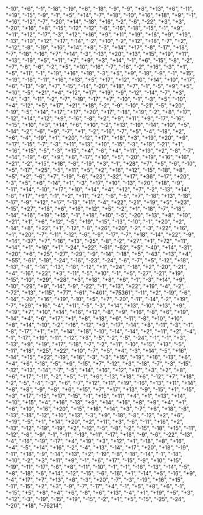 "-10",
"+6",
"-1",
"-18",
"-19",
"+8",
"-18",
"-9",
"-9",
"+8",
"+13",
"+6",
"-11",
"+19",
"-15",
"-9",
"-1",
"+5",
"+14",
"-7",
"+18",
"-10",
"+16",
"+18",
"+9",
"-1",
"+16",
"-12",
"-7",
"-20",
"+14",
"-18",
"+16",
"-2",
"-6",
"-22",
"+3",
"+3",
"-20",
"+16",
"+8",
"-15",
"-12",
"-12",
"-6",
"-16",
"-18",
"-15",
"-1",
"+9",
"+11",
"+12",
"-17",
"-3",
"+12",
"+16",
"+9",
"+11",
"+19",
"+18",
"+9",
"+19",
"-13",
"+10",
"+12",
"+17",
"-14",
"-2",
"+10",
"-2",
"+12",
"+18",
"-7",
"+2",
"+12",
"-8",
"-19",
"+16",
"+14",
"+8",
"-3",
"+14",
"+17",
"-8",
"-17",
"+18",
"-7",
"-18",
"-16",
"+7",
"+14",
"-3",
"-13",
"+20",
"+13",
"+15",
"+19",
"+11",
"+13",
"-19",
"+5",
"+11",
"+7",
"+9",
"+3",
"+14",
"-1",
"+6",
"-15",
"-8",
"-2",
"+7",
"-6",
"-6",
"-2",
"+5",
"+10",
"-16",
"-7",
"-16",
"-2",
"+16",
"-3",
"+1",
"+5",
"+11",
"-1",
"+19",
"+16",
"+18",
"-3",
"+5",
"+9",
"-18",
"-9",
"-1",
"+15",
"+19",
"-16",
"-11",
"+16",
"+13",
"+5",
"+17",
"+12",
"-10",
"+14",
"+10",
"+17",
"+6",
"-13",
"-9",
"+7",
"-15",
"-14",
"-20",
"+18",
"+7",
"-1",
"-5",
"+9",
"+5",
"+10",
"-5",
"+21",
"+4",
"+12",
"+17",
"+19",
"-9",
"-12",
"-14",
"-7",
"+3",
"-4",
"-3",
"-11",
"-2",
"-7",
"-19",
"-17",
"+7",
"-10",
"-1",
"-3",
"+5",
"-10",
"+4",
"-12",
"+5",
"+17",
"+21",
"+18",
"-2",
"-9",
"-10",
"-21",
"-5",
"+20",
"-19",
"-5",
"+14",
"+17",
"+17",
"+20",
"+17",
"-18",
"+19",
"-2",
"+8",
"+17",
"-12",
"+14",
"+12",
"+9",
"-16",
"-8",
"+2",
"+9",
"+11",
"+9",
"-17",
"-16",
"+15",
"+10",
"+3",
"+14",
"+6",
"+10",
"-2",
"+13",
"-19",
"-14",
"+10",
"+5",
"-14",
"-2",
"-6",
"+9",
"-7",
"+1",
"-2",
"-16",
"-7",
"+5",
"-4",
"-18",
"+2",
"+6",
"-4",
"-19",
"+1",
"+20",
"-12",
"+17",
"+18",
"+3",
"+19",
"+20",
"+9",
"+17",
"-15",
"-7",
"-3",
"+11",
"+13",
"+10",
"-15",
"-3",
"+19",
"-21",
"+1",
"+16",
"+15",
"-5",
"-3",
"+15",
"+4",
"-6",
"+4",
"+11",
"+19",
"+2",
"-8",
"-7",
"+14",
"-19",
"-6",
"+9",
"+6",
"-17",
"+10",
"+5",
"-20",
"+19",
"+16",
"+16",
"+21",
"-2",
"+15",
"+18",
"-8",
"-19",
"+3",
"-1",
"+28",
"+7",
"+5",
"-6",
"-10",
"+5",
"-17",
"+25",
"-5",
"+11",
"+5",
"+2",
"+16",
"+12",
"-15",
"-18",
"+8",
"+5",
"+2",
"-6",
"+7",
"-19",
"-6",
"+23",
"-32",
"+17",
"+36",
"+17",
"+20",
"-3",
"+5",
"+6",
"-14",
"+1",
"-3",
"+17",
"+10",
"-13",
"+20",
"+18",
"-9",
"-11",
"+14",
"-10",
"+17",
"+10",
"+14",
"+4",
"+12",
"+7",
"-2",
"-13",
"+14",
"-8",
"+17",
"+9",
"-1",
"+2",
"+11",
"+2",
"-6",
"-5",
"+7",
"-18",
"+13",
"-18",
"-17",
"-9",
"+12",
"+17",
"-13",
"+11",
"-4",
"+22",
"-21",
"+19",
"+5",
"+23",
"-15",
"+27",
"+18",
"+6",
"+16",
"+12",
"+5",
"-2",
"+1",
"-18",
"-7",
"-18",
"-14",
"+16",
"+19",
"+15",
"-1",
"+18",
"+10",
"-5",
"-20",
"+13",
"+8",
"+10",
"+21",
"+1",
"+6",
"+12",
"-5",
"+19",
"+15",
"-13",
"-10",
"-1",
"+20",
"+2",
"-14",
"+8",
"+22",
"+1",
"-12",
"-8",
"+26",
"+20",
"-2",
"-3",
"+22",
"+16",
"+1",
"+20",
"-7",
"-11",
"-12",
"-6",
"-9",
"-17",
"-7",
"+18",
"-14",
"+22",
"-9",
"+14",
"-37",
"+7",
"-16",
"+13",
"-25",
"-8",
"-2",
"+27",
"+1",
"+72",
"+11",
"+14",
"+1",
"+16",
"+1",
"-24",
"+22",
"-61",
"-62",
"+5",
"-40",
"+14",
"-31",
"+20",
"+6",
"+25",
"-27",
"-29",
"-9",
"-14",
"-18",
"+5",
"-43",
"+13",
"+4",
"+55",
"-61",
"-19",
"-24",
"-16",
"-23",
"-24",
"-6",
"-7",
"+5",
"-12",
"+18",
"-13",
"-4",
"-14",
"-13",
"-18",
"-12",
"+1",
"+24",
"-18",
"+2",
"-20",
"-21",
"+4",
"-16",
"+22",
"+3",
"-11",
"-5",
"+10",
"-1",
"+5",
"-27",
"-21",
"+19",
"-15",
"-10",
"+29",
"+28",
"+3",
"+18",
"+8",
"+6",
"-1",
"-3",
"+14",
"+9",
"-10",
"-29",
"+9",
"-14",
"-9",
"-22",
"-1",
"+13",
"+22",
"+19",
"-4",
"-2",
"-72",
"+13",
"+115",
"+77",
"-61",
"+401",
"+75361",
"-11",
"+2",
"-19",
"-6",
"-14",
"-20",
"+16",
"+19",
"-10",
"+5",
"+7",
"-20",
"-11",
"-14",
"-2",
"+19",
"-7",
"+29",
"+16",
"-4",
"+11",
"-5",
"-3",
"+14",
"+13",
"-10",
"+13",
"+9",
"+19",
"+7",
"+10",
"+14",
"+16",
"+12",
"-8",
"+9",
"+16",
"-8",
"+6",
"+19",
"-14",
"+4",
"-6",
"+17",
"+1",
"+8",
"+18",
"+6",
"-11",
"-8",
"+10",
"+10",
"+8",
"+14",
"-10",
"-2",
"-16",
"-12",
"+9",
"-17",
"-14",
"+8",
"-11",
"-3",
"-1",
"-8",
"-17",
"+1",
"+1",
"+14",
"+18",
"-10",
"-14",
"-14",
"+2",
"+11",
"+2",
"-4",
"-1",
"-17",
"+19",
"-11",
"-12",
"+8",
"-5",
"-2",
"-5",
"-24",
"-1",
"-1",
"+3",
"-13",
"+9",
"+19",
"+17",
"-18",
"-7",
"-2",
"+11",
"-10",
"+15",
"+13",
"-5",
"-11",
"+18",
"+25",
"+22",
"+10",
"-7",
"+5",
"+4",
"-3",
"+14",
"-5",
"+16",
"-14",
"+15",
"+22",
"-19",
"+16",
"-3",
"-3",
"+15",
"+19",
"+16",
"-13",
"+6",
"+4",
"+6",
"-18",
"-5",
"+9",
"-15",
"+7",
"-12",
"+3",
"-18",
"-7",
"-3",
"-15",
"-12",
"+13",
"-14",
"-7",
"-5",
"+14",
"+16",
"+12",
"+17",
"+3",
"+2",
"+8",
"+6",
"+17",
"-11",
"-2",
"+5",
"-1",
"+6",
"-13",
"+18",
"+6",
"-12",
"+7",
"+18",
"-2",
"-5",
"-4",
"-3",
"+6",
"-7",
"+12",
"+11",
"+19",
"-16",
"+13",
"+11",
"+14",
"+8",
"+8",
"-9",
"+8",
"+6",
"+15",
"+7",
"+17",
"+13",
"-9",
"-15",
"+1",
"-15",
"+3",
"+17",
"-15",
"+17",
"-15",
"-1",
"+15",
"+11",
"+4",
"+1",
"+13",
"+14",
"+10",
"+15",
"+4",
"+16",
"-13",
"+9",
"+14",
"+16",
"+8",
"+9",
"+4",
"+1",
"+6",
"+10",
"+16",
"+20",
"+15",
"+16",
"+14",
"+3",
"-7",
"+6",
"+18",
"-8",
"-13",
"-18",
"-12",
"+10",
"+13",
"-3",
"+9",
"-18",
"-8",
"-12",
"+2",
"+6",
"+19",
"-5",
"+1",
"+14",
"+20",
"+2",
"+11",
"+3",
"-6",
"-11",
"+16",
"+2",
"-13",
"-12",
"-19",
"-19",
"+2",
"-12",
"-5",
"-8",
"-2",
"-15",
"-18",
"+15",
"-11",
"-12",
"-8",
"-9",
"-1",
"-11",
"-13",
"+11",
"-17",
"+18",
"-9",
"-6",
"-22",
"-13",
"-4",
"-16",
"-19",
"-17",
"+4",
"+19",
"+3",
"+12",
"+1",
"-18",
"+8",
"+16",
"+4",
"-5",
"+14",
"+16",
"-2",
"-4",
"+13",
"-14",
"+17",
"+20",
"+18",
"-19",
"-11",
"+18",
"-9",
"-14",
"+13",
"+2",
"-19",
"-8",
"-18",
"-14",
"-1",
"-18",
"+10",
"-2",
"+3",
"+11",
"+9",
"-1",
"+6",
"+17",
"-15",
"-9",
"+10",
"+15",
"-19",
"-11",
"-17",
"-6",
"+8",
"-11",
"-10",
"-1",
"-1",
"-16",
"-13",
"-14",
"-5",
"+8",
"-18",
"-6",
"+14",
"-12",
"-15",
"-6",
"-16",
"+1",
"-14",
"+5",
"-16",
"+9",
"-4",
"+17",
"+7",
"+13",
"+8",
"-3",
"+20",
"-7",
"-3",
"-19",
"+16",
"+15",
"-11",
"-15",
"+2",
"+3",
"-9",
"-7",
"-17",
"+4",
"-1",
"+5",
"+8",
"+6",
"-1",
"+15",
"+5",
"+8",
"+4",
"+6",
"-8",
"+6",
"+13",
"-4",
"+1",
"+19",
"+5",
"+3",
"+12",
"-3",
"-19",
"-15",
"+19",
"-15",
"-2",
"+1",
"+5",
"-15",
"-25",
"-24",
"-20",
"+18",
"-76214",
